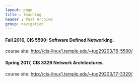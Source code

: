 ```yaml
---
layout: page
title : teaching
header : Post Archive
group: navigation
---
```


#### Fall 2016, CIS 5590: Software Defined Networking. ####
course site: <http://cis-linux1.temple.edu/~tug29203/16-5590/>

#### Spring 2017, CIS 3329 Network Architectures. ####
course site: <http://cis-linux1.temple.edu/~tug29203/17-3329/>
